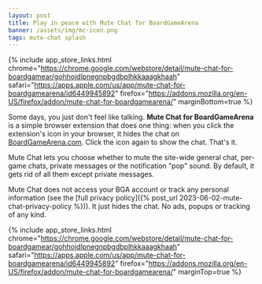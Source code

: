 ```yaml
---
layout: post
title: Play in peace with Mute Chat for BoardGameArena
banner: /assets/img/mc-icon.png
tags: mute-chat splash
---
```


{% include app_store_links.html 
    chrome="https://chrome.google.com/webstore/detail/mute-chat-for-boardgamear/gohhojdlpnegnpbgdbplhkkaaagkhaah"
    safari="https://apps.apple.com/us/app/mute-chat-for-boardgamearena/id6449945892"
    firefox="https://addons.mozilla.org/en-US/firefox/addon/mute-chat-for-boardgamearena/"
    marginBottom=true
%}

Some days, you just don't feel like talking. **Mute Chat for BoardGameArena** is a simple browser extension that does one thing: when you click the extension's icon in your browser, it hides the chat on [BoardGameArena.com](https://boardgamearena.com). Click the icon again to show the chat. That's it. 

Mute Chat lets you choose whether to mute the site-wide general chat, per-game chats, private messages or the notification "pop" sound. By default, it gets rid of all them except private messages. 

Mute Chat does not access your BGA account or track any personal information (see the [full privacy policy]({% post_url 2023-06-02-mute-chat-privacy-policy %})). It just hides the chat. No ads, popups or tracking of any kind. 

{% include app_store_links.html 
    chrome="https://chrome.google.com/webstore/detail/mute-chat-for-boardgamear/gohhojdlpnegnpbgdbplhkkaaagkhaah"
    safari="https://apps.apple.com/us/app/mute-chat-for-boardgamearena/id6449945892"
    firefox="https://addons.mozilla.org/en-US/firefox/addon/mute-chat-for-boardgamearena/"
    marginTop=true
%}